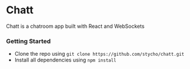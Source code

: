 # Chatt

Chatt is a chatroom app built with React and WebSockets

### Getting Started
* Clone the repo using `git clone https://github.com/stycho/chatt.git`
* Install all dependencies using `npm install`